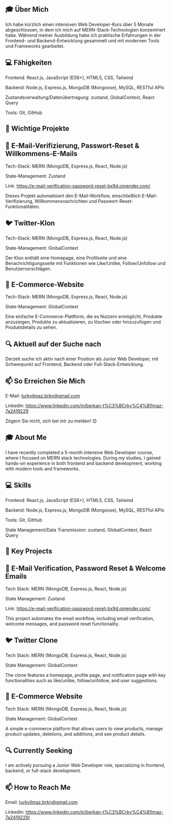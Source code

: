 🎓 Über Mich
------------------
Ich habe kürzlich einen intensiven Web Developer-Kurs über 5 Monate abgeschlossen, in dem ich mich auf MERN-Stack-Technologien konzentriert habe. Während meiner Ausbildung habe ich praktische Erfahrungen in der Frontend- und Backend-Entwicklung gesammelt und mit modernen Tools und Frameworks gearbeitet.

💻 Fähigkeiten
------------------

Frontend: React.js, JavaScript (ES6+), HTML5, CSS, Tailwind

Backend: Node.js, Express.js, MongoDB (Mongoose), MySQL, RESTful APIs

Zustandsverwaltung/Datenübertragung: zustand, GlobalContext, React Query

Tools: Git, GitHub

🔧 Wichtige Projekte
------------------


📧 E-Mail-Verifizierung, Passwort-Reset & Willkommens-E-Mails
------------------
Tech-Stack: MERN (MongoDB, Express.js, React, Node.js)

State-Management: Zustand

Link: https://e-mail-verification-password-reset-bx9d.onrender.com/

Dieses Projekt automatisiert den E-Mail-Workflow, einschließlich E-Mail-Verifizierung, Willkommensnachrichten und Passwort-Reset-Funktionalitäten.

🐦 Twitter-Klon
------------------

Tech-Stack: MERN (MongoDB, Express.js, React, Node.js)

State-Management: GlobalContext

Der Klon enthält eine Homepage, eine Profilseite und eine Benachrichtigungsseite mit Funktionen wie Like/Unlike, Follow/Unfollow und Benutzervorschlägen.

🛒 E-Commerce-Website
------------------

Tech-Stack: MERN (MongoDB, Express.js, React, Node.js)

State-Management: GlobalContext

Eine einfache E-Commerce-Plattform, die es Nutzern ermöglicht, Produkte anzuzeigen, Produkte zu aktualisieren, zu löschen oder hinzuzufügen und Produktdetails zu sehen.

🔍 Aktuell auf der Suche nach
------------------

Derzeit suche ich aktiv nach einer Position als Junior Web Developer, mit Schwerpunkt auf Frontend, Backend oder Full-Stack-Entwicklung.

📫 So Erreichen Sie Mich
------------------

E-Mail: turkyilmaz.brkn@gmail.com

LinkedIn: https://www.linkedin.com/in/berkan-t%C3%BCrky%C4%B1lmaz-7a2419229

Zögern Sie nicht, sich bei mir zu melden! 😊

🎓 About Me
------------------

I have recently completed a 5-month intensive Web Developer course, where I focused on MERN stack technologies. During my studies, I gained hands-on experience in both frontend and backend development, working with modern tools and frameworks.

💻 Skills
------------------

Frontend: React.js, JavaScript (ES6+), HTML5, CSS, Tailwind

Backend: Node.js, Express.js, MongoDB (Mongoose), MySQL, RESTful APIs

Tools: Git, GitHub

State Management/Data Transmission: zustand, GlobalContext, React Query

🔧 Key Projects
------------------

📧 E-Mail Verification, Password Reset & Welcome Emails
------------------

Tech Stack: MERN (MongoDB, Express.js, React, Node.js)

State Management: Zustand

Link: https://e-mail-verification-password-reset-bx9d.onrender.com/

This project automates the email workflow, including email verification, welcome messages, and password reset functionality.

🐦 Twitter Clone
------------------

Tech Stack: MERN (MongoDB, Express.js, React, Node.js)

State Management: GlobalContext

The clone features a homepage, profile page, and notification page with key functionalities such as like/unlike, follow/unfollow, and user suggestions.

🛒 E-Commerce Website
------------------

Tech Stack: MERN (MongoDB, Express.js, React, Node.js)

State Management: GlobalContext

A simple e-commerce platform that allows users to view products, manage product updates, deletions, and additions, and see product details.

🔍 Currently Seeking
------------------

I am actively pursuing a Junior Web Developer role, specializing in frontend, backend, or full-stack development.

📫 How to Reach Me
------------------

Email: turkyilmaz.brkn@gmail.com

LinkedIn: https://www.linkedin.com/in/berkan-t%C3%BCrky%C4%B1lmaz-7a2419229/
